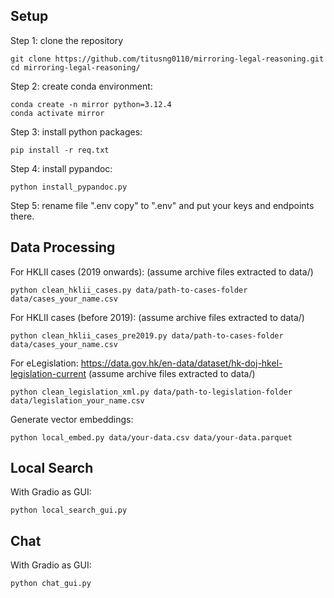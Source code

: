 ## Setup
Step 1: clone the repository
```
git clone https://github.com/titusng0110/mirroring-legal-reasoning.git
cd mirroring-legal-reasoning/
```
Step 2: create conda environment:
```
conda create -n mirror python=3.12.4
conda activate mirror
```
Step 3: install python packages:
```
pip install -r req.txt
```
Step 4: install pypandoc:
```
python install_pypandoc.py
```
Step 5: rename file ".env copy" to ".env" and put your keys and endpoints there.

## Data Processing
For HKLII cases (2019 onwards): (assume archive files extracted to data/)
```
python clean_hklii_cases.py data/path-to-cases-folder data/cases_your_name.csv
```
For HKLII cases (before 2019): (assume archive files extracted to data/)
```
python clean_hklii_cases_pre2019.py data/path-to-cases-folder data/cases_your_name.csv
```
For eLegislation: https://data.gov.hk/en-data/dataset/hk-doj-hkel-legislation-current (assume archive files extracted to data/) 
```
python clean_legislation_xml.py data/path-to-legislation-folder data/legislation_your_name.csv
```
Generate vector embeddings:
```
python local_embed.py data/your-data.csv data/your-data.parquet
```
## Local Search
With Gradio as GUI:
```
python local_search_gui.py
```

## Chat
With Gradio as GUI:
```
python chat_gui.py
```
